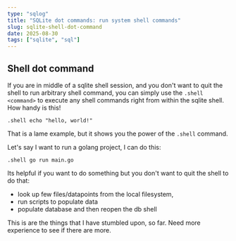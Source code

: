 ```yaml
---
type: "sqlog"
title: "SQLite dot commands: run system shell commands"
slug: sqlite-shell-dot-command
date: 2025-08-30
tags: ["sqlite", "sql"]
---
```


## Shell dot command

If you are in middle of a sqlite shell session, and you don't want to quit the shell to run arbitrary shell command, you can simply use the `.shell <command>` to execute any shell commands right from within the sqlite shell. How handy is this!

```sqlite
.shell echo "hello, world!"
```

That is a lame example, but it shows you the power of the `.shell` command.

Let's say I want to run a golang project, I can do this:

```sqlite
.shell go run main.go
```

Its helpful if you want to do something but you don't want to quit the shell to do that:
- look up few files/datapoints from the local filesystem,
- run scripts to populate data
- populate database and then reopen the db shell

This is are the things that I have stumbled upon, so far. Need more experience to see if there are more.




